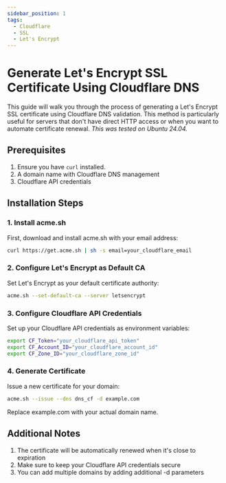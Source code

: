 ```yaml
---
sidebar_position: 1
tags:
  - Cloudflare
  - SSL
  - Let's Encrypt
---
```


# Generate Let's Encrypt SSL Certificate Using Cloudflare DNS

This guide will walk you through the process of generating a Let's Encrypt SSL certificate using Cloudflare DNS validation. This method is particularly useful for servers that don't have direct HTTP access or when you want to automate certificate renewal. _This was tested on Ubuntu 24.04._

## Prerequisites

1. Ensure you have `curl` installed.
2. A domain name with Cloudflare DNS management
3. Cloudflare API credentials

## Installation Steps

### 1. Install acme.sh

First, download and install acme.sh with your email address:

```bash
curl https://get.acme.sh | sh -s email=your_cloudflare_email
```

### 2. Configure Let's Encrypt as Default CA

Set Let's Encrypt as your default certificate authority:

```bash
acme.sh --set-default-ca --server letsencrypt
```

### 3. Configure Cloudflare API Credentials

Set up your Cloudflare API credentials as environment variables:

```bash
export CF_Token="your_cloudflare_api_token"
export CF_Account_ID="your_cloudflare_account_id"
export CF_Zone_ID="your_cloudflare_zone_id"
```

### 4. Generate Certificate

Issue a new certificate for your domain:

```bash
acme.sh --issue --dns dns_cf -d example.com
```

Replace example.com with your actual domain name.

## Additional Notes

1. The certificate will be automatically renewed when it's close to expiration
2. Make sure to keep your Cloudflare API credentials secure
3. You can add multiple domains by adding additional -d parameters

